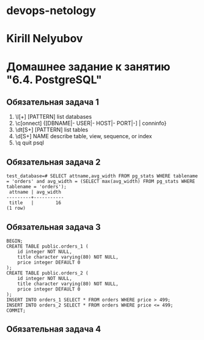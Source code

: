 # devops-netology
# Kirill Nelyubov

# Домашнее задание к занятию "6.4. PostgreSQL"

## Обязательная задача 1
1. \l[+]   [PATTERN]      list databases
2. \c[onnect] {[DBNAME|- USER|- HOST|- PORT|-] | conninfo}
3. \dt[S+] [PATTERN]      list tables
4. \d[S+]  NAME           describe table, view, sequence, or index
5. \q                     quit psql

## Обязательная задача 2
    test_database=# SELECT attname,avg_width FROM pg_stats WHERE tablename = 'orders' and avg_width = (SELECT max(avg_width) FROM pg_stats WHERE tablename = 'orders');
     attname | avg_width 
    ---------+-----------
     title   |        16
    (1 row)

## Обязательная задача 3
    BEGIN;
    CREATE TABLE public.orders_1 (
        id integer NOT NULL,
        title character varying(80) NOT NULL,
        price integer DEFAULT 0
    );
    CREATE TABLE public.orders_2 (
        id integer NOT NULL,
        title character varying(80) NOT NULL,
        price integer DEFAULT 0
    );
    INSERT INTO orders_1 SELECT * FROM orders WHERE price > 499;
    INSERT INTO orders_2 SELECT * FROM orders WHERE price <= 499;
    COMMIT;
## Обязательная задача 4
